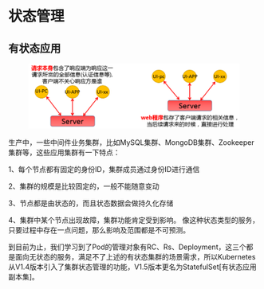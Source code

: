 # 状态管理

## 有状态应用

<figure><img src="../../../.gitbook/assets/image (1) (1) (1) (1) (1) (1) (1) (1) (1) (1) (1) (1) (1) (1) (1) (1) (1).png" alt=""><figcaption></figcaption></figure>

生产中，一些中间件业务集群，比如MySQL集群、MongoDB集群、Zookeeper集群等，这些应用集群有一下特点：&#x20;

1、每个节点都有固定的身份ID，集群成员通过身份ID进行通信&#x20;

2、集群的规模是比较固定的，一般不能随意变动&#x20;

3、节点都是由状态的，而且状态数据会做持久化存储

4、集群中某个节点出现故障，集群功能肯定受到影响。 像这种状态类型的服务，只要过程中存在一点问题，那么影响及范围都是不可预测。

到目前为止，我们学习到了Pod的管理对象有RC、Rs、Deployment，这三个都是面向无状态的服务，满足不了上述的有状态集群的场景需求，所以Kubernetes从V1.4版本引入了集群状态管理的功能，V1.5版本更名为StatefulSet\[有状态应用副本集]。
